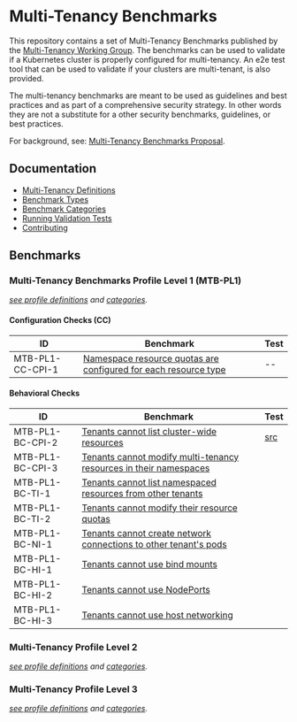 # Multi-Tenancy Benchmarks

This repository contains a set of Multi-Tenancy Benchmarks published by the 
[Multi-Tenancy Working Group](https://github.com/kubernetes-sigs/multi-tenancy). The benchmarks can be used to validate if a Kubernetes cluster is properly configured for multi-tenancy. An e2e test tool that can be used to validate if your clusters are multi-tenant, is also provided.

The multi-tenancy benchmarks are meant to be used as guidelines and best practices and as part of a comprehensive security strategy. In other words they are not a substitute for a other security benchmarks, guidelines, or best practices.

For background, see: [Multi-Tenancy Benchmarks Proposal](https://docs.google.com/document/d/1O-G8jEpiJxOeYx9Pd2OuOSb8859dTRNmgBC5gJv0krE/edit?usp=sharing).

## Documentation
- [Multi-Tenancy Definitions](documentation/definitions.md)
- [Benchmark Types](documentation/types.md)
- [Benchmark Categories](documentation/categories.md)
- [Running Validation Tests](documentation/run.md)
- [Contributing](documentation/contributing.md)

## Benchmarks

### Multi-Tenancy Benchmarks Profile Level 1 (MTB-PL1)

*[see profile definitions](documentation/definitions.md#level-1) and [categories](documentation/categories.md).*

#### Configuration Checks (CC)

| ID             | Benchmark                                                                                            | Test  |
|------------------|------------------------------------------------------------------------------------------------------|-------|
| MTB-PL1-CC-CPI-1 | [Namespace resource quotas are configured for each resource type](e2e/tests/resourcequotas/README.md)| --    |


#### Behavioral Checks

| ID | Benchmark                                                                      | Test                            |
|------|--------------------------------------------------------------------------------|---------------------------------|
| MTB-PL1-BC-CPI-2 | [Tenants cannot list cluster-wide resources](e2e/tests/tenantaccess/) | [src](e2e/tests/tenantaccess/tenantaccess.go) |
| MTB-PL1-BC-CPI-3 | [Tenants cannot modify multi-tenancy resources in their namespaces](e2e/tests/modify_admin_resource/README.md)| |
| MTB-PL1-BC-TI-1 | [Tenants cannot list namespaced resources from other tenants](e2e/tests/tenantprotection/README.md) | |
| MTB-PL1-BC-TI-2 | [Tenants cannot modify their resource quotas](e2e/tests/modify_resourcequotas/README.md) | |
| MTB-PL1-BC-NI-1 | [Tenants cannot create network connections to other tenant's pods](e2e/tests/network_isolation/README.md)| |
| MTB-PL1-BC-HI-1 | [Tenants cannot use bind mounts](e2e/tests/deny_hostpaths/README.md) | |
| MTB-PL1-BC-HI-2 | [Tenants cannot use NodePorts](e2e/tests/deny_nodeports/README.md) | |
| MTB-PL1-BC-HI-3 | [Tenants cannot use host networking ](e2e/tests/deny_hostports/README.md) | |

### Multi-Tenancy Profile Level 2

*[see profile definitions](documentation/definitions.md#level-2) and [categories](documentation/categories.md).*


### Multi-Tenancy Profile Level 3

*[see profile definitions](documentation/definitions.md#level-3) and [categories](documentation/categories.md).*

